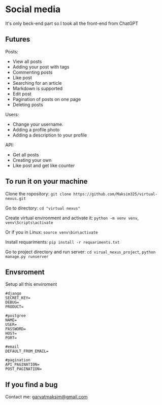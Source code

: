 # Social media
It's only beck-end part so I took all the front-end from ChatGPT

## Futures
Posts:
- View all posts
- Adding your post with tags
- Commenting posts
- Like post
- Searching for an article
- Markdown is supported
- Edit post
- Pagination of posts on one page
- Deleting posts

Users:
- Change your username.
- Adding a profile photo
- Adding a description to your profile

API:
- Get all posts
- Creating your own
- Like post and get like counter
## To run it on your machine
Clone the ropository: `git clone https://github.com/Maksim325/virtual-nexus.git`

Go to directory: `cd "virtual nexus"`

Create virtual environment and activate it: `python -m venv venv`, `venv\Scripts\activate` 

Or if you in Linux: `source venv\bin\activate`

Install requariments: `pip install -r requariments.txt`

Go to project directory and run server: `cd virual_nexus_project`, `python manage.py runserver`

## Envsroment
Setup all this enviroment
```
#django
SECRET_KEY=
DEBUG=
PRODUCT=

#postgree
NAME=
USER=
PASSWORD=
HOST=
PORT=

#email
DEFAULT_FROM_EMAIL=

#pagination
API_PAGINATION=
POST_PAGINATION=
```

## If you find a bug
Contact me: garvatmaksim@gmail.com